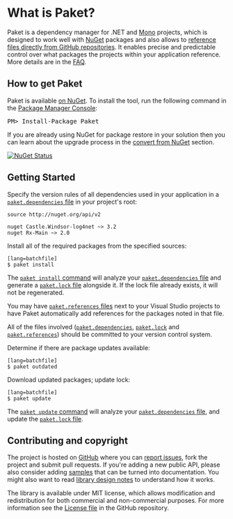 # What is Paket?

Paket is a dependency manager for .NET and [Mono][mono] projects, which is designed to work well with [NuGet][nuget] packages and also allows to [reference files directly from GitHub repositories](github_dependencies.html).
It enables precise and predictable control over what packages the projects within your application reference. More details are in the [FAQ](faq.html).

  [mono]: http://www.mono-project.com/
  [bundler]: http://bundler.io/
  [nuget]: https://www.nuget.org/

## How to get Paket

<div class="row">
  <div class="span1"></div>
  <div class="span6">
    <div class="well well-small" id="nuget">
      Paket is available <a href="https://nuget.org/packages/Paket">on NuGet</a>.
      To install the tool, run the following command in the <a href="http://docs.nuget.org/docs/start-here/using-the-package-manager-console">Package Manager Console</a>:
      <pre>PM> Install-Package Paket</pre>
    </div>
  </div>
  <div class="span1"></div>
</div>

If you are already using NuGet for package restore in your solution then you can learn about the upgrade process in the [convert from NuGet](convert_from_nuget.html) section.

[![NuGet Status](http://img.shields.io/nuget/v/Paket.svg?style=flat)](https://www.nuget.org/packages/Paket/)

## Getting Started

Specify the version rules of all dependencies used in your application in a [`paket.dependencies` file](dependencies_file.html) in your project's root:

    source http://nuget.org/api/v2

    nuget Castle.Windsor-log4net ~> 3.2
    nuget Rx-Main ~> 2.0

Install all of the required packages from the specified sources:

    [lang=batchfile]
    $ paket install

The [`paket install` command](paket_install.html) will analyze your [`paket.dependencies` file](dependencies_file.html) and generate a [`paket.lock` file](lock_file.html) alongside it.
If the lock file already exists, it will not be regenerated.

You may have [`paket.references` files](references_files.html) next to your Visual Studio projects to have Paket automatically add references for the packages noted in that file.

All of the files involved ([`paket.dependencies`](dependencies_file.html), [`paket.lock`](lock_file.html) and [`paket.references`](references_files.html)) should be committed to your version control system.

Determine if there are package updates available:

    [lang=batchfile]
    $ paket outdated

Download updated packages; update lock:

    [lang=batchfile]
    $ paket update

The [`paket update` command](paket_update.html) will analyze your [`paket.dependencies` file](dependencies_file.html), and update the [`paket.lock` file](lock_file.html).

Contributing and copyright
--------------------------

The project is hosted on [GitHub][gh] where you can [report issues][issues], fork
the project and submit pull requests. If you're adding a new public API, please also
consider adding [samples][content] that can be turned into documentation. You might
also want to read [library design notes][readme] to understand how it works.

The library is available under MIT license, which allows modification and
redistribution for both commercial and non-commercial purposes. For more information see the
[License file][license] in the GitHub repository.

  [content]: https://github.com/fsprojects/Paket/tree/master/docs/content
  [gh]: https://github.com/fsprojects/Paket
  [issues]: https://github.com/fsprojects/Paket/issues
  [readme]: https://github.com/fsprojects/Paket/blob/master/README.md
  [license]: https://github.com/fsprojects/Paket/blob/master/LICENSE.txt

